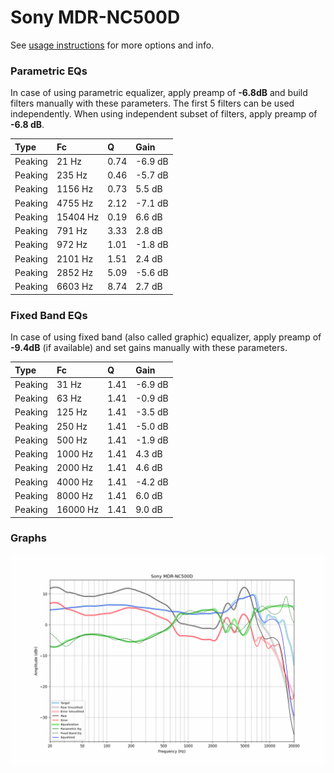 # Sony MDR-NC500D
See [usage instructions](https://github.com/jaakkopasanen/AutoEq#usage) for more options and info.

### Parametric EQs
In case of using parametric equalizer, apply preamp of **-6.8dB** and build filters manually
with these parameters. The first 5 filters can be used independently.
When using independent subset of filters, apply preamp of **-6.8 dB**.

| Type    | Fc       |    Q | Gain    |
|:--------|:---------|:-----|:--------|
| Peaking | 21 Hz    | 0.74 | -6.9 dB |
| Peaking | 235 Hz   | 0.46 | -5.7 dB |
| Peaking | 1156 Hz  | 0.73 | 5.5 dB  |
| Peaking | 4755 Hz  | 2.12 | -7.1 dB |
| Peaking | 15404 Hz | 0.19 | 6.6 dB  |
| Peaking | 791 Hz   | 3.33 | 2.8 dB  |
| Peaking | 972 Hz   | 1.01 | -1.8 dB |
| Peaking | 2101 Hz  | 1.51 | 2.4 dB  |
| Peaking | 2852 Hz  | 5.09 | -5.6 dB |
| Peaking | 6603 Hz  | 8.74 | 2.7 dB  |

### Fixed Band EQs
In case of using fixed band (also called graphic) equalizer, apply preamp of **-9.4dB**
(if available) and set gains manually with these parameters.

| Type    | Fc       |    Q | Gain    |
|:--------|:---------|:-----|:--------|
| Peaking | 31 Hz    | 1.41 | -6.9 dB |
| Peaking | 63 Hz    | 1.41 | -0.9 dB |
| Peaking | 125 Hz   | 1.41 | -3.5 dB |
| Peaking | 250 Hz   | 1.41 | -5.0 dB |
| Peaking | 500 Hz   | 1.41 | -1.9 dB |
| Peaking | 1000 Hz  | 1.41 | 4.3 dB  |
| Peaking | 2000 Hz  | 1.41 | 4.6 dB  |
| Peaking | 4000 Hz  | 1.41 | -4.2 dB |
| Peaking | 8000 Hz  | 1.41 | 6.0 dB  |
| Peaking | 16000 Hz | 1.41 | 9.0 dB  |

### Graphs
![](./Sony%20MDR-NC500D.png)